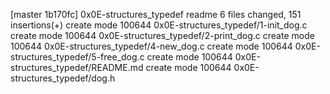 [master 1b170fc] 0x0E-structures_typedef readme
 6 files changed, 151 insertions(+)
 create mode 100644 0x0E-structures_typedef/1-init_dog.c
 create mode 100644 0x0E-structures_typedef/2-print_dog.c
 create mode 100644 0x0E-structures_typedef/4-new_dog.c
 create mode 100644 0x0E-structures_typedef/5-free_dog.c
 create mode 100644 0x0E-structures_typedef/README.md
 create mode 100644 0x0E-structures_typedef/dog.h
